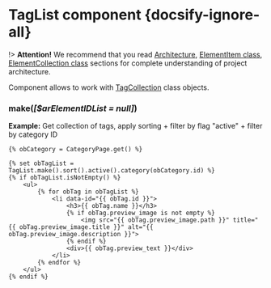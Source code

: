 # TagList component {docsify-ignore-all}

!> **Attention!**  We recommend that you read [Architecture](home.md#architecture), [ElementItem class](item-class/item-class.md),
[ElementCollection class](collection-class/collection-class.md) sections for complete understanding of  project architecture.

Component allows to work with [TagCollection](tag/collection/collection.md) class objects.

### make(_[$arElementIDList = null]_)

**Example:** Get collection of tags, apply sorting + filter by flag "active" + filter by category ID
```twig
{% obCategory = CategoryPage.get() %}

{% set obTagList = TagList.make().sort().active().category(obCategory.id) %}
{% if obTagList.isNotEmpty() %}
    <ul>
        {% for obTag in obTagList %}
            <li data-id="{{ obTag.id }}">
                <h3>{{ obTag.name }}</h3>
                {% if obTag.preview_image is not empty %}
                    <img src="{{ obTag.preview_image.path }}" title="{{ obTag.preview_image.title }}" alt="{{ obTag.preview_image.description }}">
                {% endif %}
                <div>{{ obTag.preview_text }}</div>
            </li>
        {% endfor %}
    </ul>
{% endif %}
```